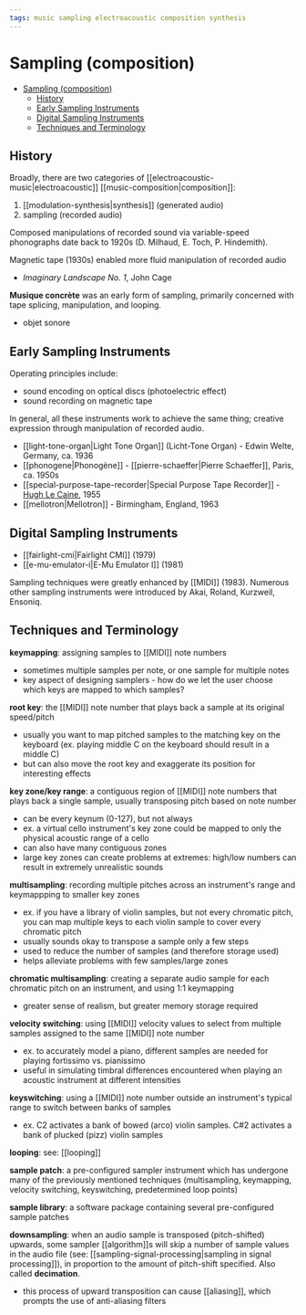 ```yaml
---
tags: music sampling electroacoustic composition synthesis
---
```


# Sampling (composition)

- [Sampling (composition)](#sampling-composition)
  - [History](#history)
  - [Early Sampling Instruments](#early-sampling-instruments)
  - [Digital Sampling Instruments](#digital-sampling-instruments)
  - [Techniques and Terminology](#techniques-and-terminology)

## History

Broadly, there are two categories of [[electroacoustic-music|electroacoustic]] [[music-composition|composition]]:

1. [[modulation-synthesis|synthesis]] (generated audio)
2. sampling (recorded audio)

Composed manipulations of recorded sound via variable-speed phonographs date back to 1920s (D. Milhaud, E. Toch, P. Hindemith).

Magnetic tape (1930s) enabled more fluid manipulation of recorded audio

- _Imaginary Landscape No. 1_, John Cage

**Musique concrète** was an early form of sampling, primarily concerned with tape splicing, manipulation, and looping.

- objet sonore

## Early Sampling Instruments

Operating principles include:

- sound encoding on optical discs (photoelectric effect)
- sound recording on magnetic tape

In general, all these instruments work to achieve the same thing; creative expression through manipulation of recorded audio.

- [[light-tone-organ|Light Tone Organ]] (Licht-Tone Organ) - Edwin Welte, Germany, ca. 1936
- [[phonogene|Phonogène]] - [[pierre-schaeffer|Pierre Schaeffer]], Paris, ca. 1950s
- [[special-purpose-tape-recorder|Special Purpose Tape Recorder]] - [Hugh Le Caine](https://hughlecaine.com/en/), 1955
- [[mellotron|Mellotron]] - Birmingham, England, 1963

## Digital Sampling Instruments

- [[fairlight-cmi|Fairlight CMI]] (1979)
- [[e-mu-emulator-i|E-Mu Emulator I]] (1981)

Sampling techniques were greatly enhanced by [[MIDI]] (1983). Numerous other sampling instruments were introduced by Akai, Roland, Kurzweil, Ensoniq.

## Techniques and Terminology

**keymapping**: assigning samples to [[MIDI]] note numbers

- sometimes multiple samples per note, or one sample for multiple notes
- key aspect of designing samplers - how do we let the user choose which keys are mapped to which samples?

**root key**: the [[MIDI]] note number that plays back a sample at its original speed/pitch

- usually you want to map pitched samples to the matching key on the keyboard (ex. playing middle C on the keyboard should result in a middle C)
- but can also move the root key and exaggerate its position for interesting effects

**key zone/key range**: a contiguous region of [[MIDI]] note numbers that plays back a single sample, usually transposing pitch based on note number

- can be every keynum (0-127), but not always
- ex. a virtual cello instrument's key zone could be mapped to only the physical acoustic range of a cello
- can also have many contiguous zones
- large key zones can create problems at extremes: high/low numbers can result in extremely unrealistic sounds

**multisampling**: recording multiple pitches across an instrument's range and keymappping to smaller key zones

- ex. if you have a library of violin samples, but not every chromatic pitch, you can map multiple keys to each violin sample to cover every chromatic pitch
- usually sounds okay to transpose a sample only a few steps
- used to reduce the number of samples (and therefore storage used)
- helps alleviate problems with few samples/large zones

**chromatic multisampling**: creating a separate audio sample for each chromatic pitch on an instrument, and using 1:1 keymapping

- greater sense of realism, but greater memory storage required

**velocity switching**: using [[MIDI]] velocity values to select from multiple samples assigned to the same [[MIDI]] note number

- ex. to accurately model a piano, different samples are needed for playing fortissimo vs. pianissimo
- useful in simulating timbral differences encountered when playing an acoustic instrument at different intensities

**keyswitching**: using a [[MIDI]] note number outside an instrument's typical range to switch between banks of samples

- ex. C2 activates a bank of bowed (arco) violin samples. C#2 activates a bank of plucked (pizz) violin samples

**looping**: see: [[looping]]

**sample patch**: a pre-configured sampler instrument which has undergone many of the previously mentioned techniques (multisampling, keymapping, velocity switching, keyswitching, predetermined loop points)

**sample library**: a software package containing several pre-configured sample patches

**downsampling**: when an audio sample is transposed (pitch-shifted) upwards, some sampler [[algorithm]]s will skip a number of sample values in the audio file (see: [[sampling-signal-processing|sampling in signal processing]]), in proportion to the amount of pitch-shift specified. Also called **decimation**.

- this process of upward transposition can cause [[aliasing]], which prompts the use of anti-aliasing filters
